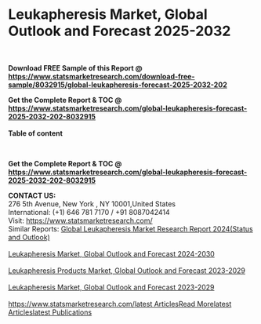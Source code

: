 <h1>Leukapheresis Market, Global Outlook and Forecast 2025-2032</h1><br/><p><strong>Download FREE Sample of this Report @ <a href="https://www.statsmarketresearch.com/download-free-sample/8032915/global-leukapheresis-forecast-2025-2032-202">https://www.statsmarketresearch.com/download-free-sample/8032915/global-leukapheresis-forecast-2025-2032-202</a></strong></p><div><b>Get the Complete Report & TOC @ <a href="https://www.statsmarketresearch.com/global-leukapheresis-forecast-2025-2032-202-8032915">https://www.statsmarketresearch.com/global-leukapheresis-forecast-2025-2032-202-8032915</a></b></div><br><b>Table of content</b><p><br><div><b>Get the Complete Report & TOC @ <a href="https://www.statsmarketresearch.com/global-leukapheresis-forecast-2025-2032-202-8032915">https://www.statsmarketresearch.com/global-leukapheresis-forecast-2025-2032-202-8032915</a></b></div></p> <b>CONTACT US:</b><br>276 5th Avenue, New York , NY 10001,United States<br>International: (+1) 646 781 7170 / +91 8087042414<br>Visit: <a href="https://www.statsmarketresearch.com/">https://www.statsmarketresearch.com/</a><br>Similar Reports: <a href="https://www.statsmarketresearch.com/global-leukapheresis-forecast-2025-2032-202-8032915">Global Leukapheresis Market Research Report 2024(Status and Outlook)</a><br/><br/><a href="https://www.statsmarketresearch.com/global-leukapheresis-forecast-2025-2032-202-8032915">Leukapheresis Market, Global Outlook and Forecast 2024-2030</a><br/><br/><a href="https://www.statsmarketresearch.com/global-leukapheresis-forecast-2025-2032-202-8032915">Leukapheresis Products Market, Global Outlook and Forecast 2023-2029</a><br/><br/><a href="https://www.statsmarketresearch.com/global-leukapheresis-forecast-2025-2032-202-8032915">Leukapheresis Market, Global Outlook and Forecast 2023-2029</a><br/><br/><a href="https://gyeongbokgung.com">https://www.statsmarketresearch.com/</a><a href="https://hallyeomaritime.com">latest Articles</a><a href="https://jingwansa.com">Read More</a><a href=https://nguoiviet.jp/">latest Articles</a><a href="https://www.intelmarketresearch.com/">latest Publications</a>